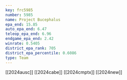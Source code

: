 ```yaml
---
key: frc5985
number: 5985
name: Project Bucephalus
epa_end: 15.85
auto_epa_end: 6.47
teleop_epa_end: 6.96
endgame_epa_end: 2.42
winrate: 0.5405
district_epa_rank: 705
district_epa_percentile: 0.6086
type: Team
---
```

[[2024ausc]]
[[2024cabe]]
[[2024cmptx]]
[[2024new]]
